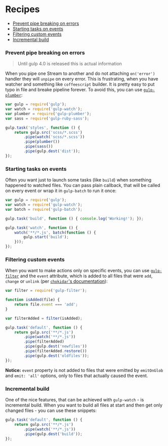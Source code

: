 # Recipes

 * [Prevent pipe breaking on errors](#prevent-pipe-breaking-on-errors)
 * [Starting tasks on events](#starting-tasks-on-events)
 * [Filtering custom events](#filtering-custom-events)
 * [Incremental build](#incremental-build)

### Prevent pipe breaking on errors

> Until gulp 4.0 is released this is actual information

When you pipe one Stream to another and do not attaching `on('error')` handler they will `unpipe` on every error. This is frustrating, when you have watcher and something like `coffeescript` builder. It is pretty easy to put typo in file and breake pipeline forever. To avoid this, you can use [`gulp-plumber`](https://github.com/floatdrop/gulp-plumber):

```js
var gulp = require('gulp');
var watch = require('gulp-watch');
var plumber = require('gulp-plumber');
var sass = require('gulp-ruby-sass');

gulp.task('styles', function () {
    return gulp.src('scss/*.scss')
        .pipe(watch('scss/*.scss'))
        .pipe(plumber())
        .pipe(sass())
        .pipe(gulp.dest('dist'));
});
```

### Starting tasks on events

Often you want just to launch some tasks (like `build`) when something happened to watched files. You can pass plain callback, that will be called on every event or wrap it in `gulp-batch` to run it once:

```js
var gulp = require('gulp');
var watch = require('gulp-watch');
var batch = require('gulp-batch');

gulp.task('build', function () { console.log('Working!'); });

gulp.task('watch', function () {
    watch('**/*.js', batch(function () {
        gulp.start('build');
    }));
});
```

### Filtering custom events

When you want to make actions only on specific events, you can use [`gulp-filter`](https://github.com/sindresorhus/gulp-filter) and the `event` attribute, which is added to all files that were `add`, `change` or `unlink` (per [`chokidar`'s documentation](https://github.com/paulmillr/chokidar#events)):

```js
var filter = require('gulp-filter');

function isAdded(file) {
    return file.event === 'add';
}

var filterAdded = filter(isAdded);

gulp.task('default', function () {
    return gulp.src('**/*.js')
        .pipe(watch('**/*.js'))
        .pipe(filterAdded)
        .pipe(gulp.dest('newfiles'))
        .pipe(filterAdded.restore())
        .pipe(gulp.dest('oldfiles'));
});
```

**Notice:** `event` property is not added to files that were emitted by `emitOnGlob` and `emit: 'all'` options, only to files that actually caused the event.

### Incremental build

One of the nice features, that can be achieved with `gulp-watch` - is incremental build.
When you want to build all files at start and then get only changed files - you can use these snippets:

```js
gulp.task('default', function () {
    return gulp.src('**/*.js')
        .pipe(watch('**/*.js'))
        .pipe(gulp.dest('build'));
});
```
